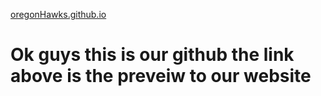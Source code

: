<a href="oregonHawks.github.io">oregonHawks.github.io</a>
<h1>Ok guys this is our github the link above is the preveiw to our website</h1>
